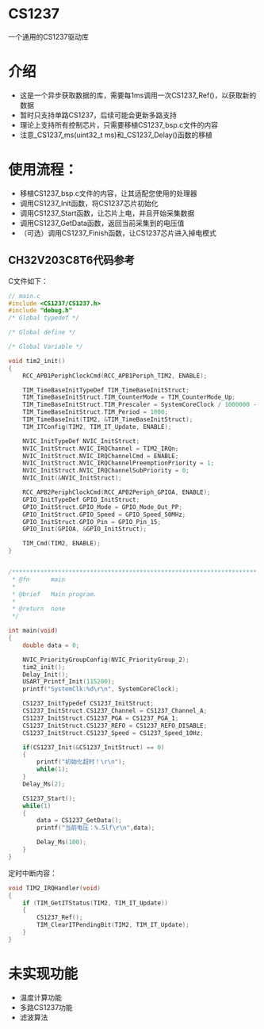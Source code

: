 # CS1237
一个通用的CS1237驱动库

# 介绍
- 这是一个异步获取数据的库，需要每1ms调用一次CS1237_Ref()，以获取新的数据
- 暂时只支持单路CS1237，后续可能会更新多路支持
- 理论上支持所有控制芯片，只需要移植CS1237_bsp.c文件的内容
- 注意_CS1237_ms(uint32_t ms)和_CS1237_Delay()函数的移植

# 使用流程：
- 移植CS1237_bsp.c文件的内容，让其适配您使用的处理器
- 调用CS1237_Init函数，将CS1237芯片初始化
- 调用CS1237_Start函数，让芯片上电，并且开始采集数据
- 调用CS1237_GetData函数，返回当前采集到的电压值
- （可选）调用CS1237_Finish函数，让CS1237芯片进入掉电模式

## CH32V203C8T6代码参考

C文件如下：
``` c
// main.c
#include <CS1237/CS1237.h>
#include "debug.h"
/* Global typedef */

/* Global define */

/* Global Variable */

void tim2_init()
{
    RCC_APB1PeriphClockCmd(RCC_APB1Periph_TIM2, ENABLE);

    TIM_TimeBaseInitTypeDef TIM_TimeBaseInitStruct;
    TIM_TimeBaseInitStruct.TIM_CounterMode = TIM_CounterMode_Up;
    TIM_TimeBaseInitStruct.TIM_Prescaler = SystemCoreClock / 1000000 - 1;
    TIM_TimeBaseInitStruct.TIM_Period = 1000;
    TIM_TimeBaseInit(TIM2, &TIM_TimeBaseInitStruct);
    TIM_ITConfig(TIM2, TIM_IT_Update, ENABLE);

    NVIC_InitTypeDef NVIC_InitStruct;
    NVIC_InitStruct.NVIC_IRQChannel = TIM2_IRQn;
    NVIC_InitStruct.NVIC_IRQChannelCmd = ENABLE;
    NVIC_InitStruct.NVIC_IRQChannelPreemptionPriority = 1;
    NVIC_InitStruct.NVIC_IRQChannelSubPriority = 0;
    NVIC_Init(&NVIC_InitStruct);

    RCC_APB2PeriphClockCmd(RCC_APB2Periph_GPIOA, ENABLE);
    GPIO_InitTypeDef GPIO_InitStruct;
    GPIO_InitStruct.GPIO_Mode = GPIO_Mode_Out_PP;
    GPIO_InitStruct.GPIO_Speed = GPIO_Speed_50MHz;
    GPIO_InitStruct.GPIO_Pin = GPIO_Pin_15;
    GPIO_Init(GPIOA, &GPIO_InitStruct);

    TIM_Cmd(TIM2, ENABLE);
}


/*********************************************************************
 * @fn      main
 *
 * @brief   Main program.
 *
 * @return  none
 */

int main(void)
{
    double data = 0;

    NVIC_PriorityGroupConfig(NVIC_PriorityGroup_2);
    tim2_init();
    Delay_Init();
    USART_Printf_Init(115200);
    printf("SystemClk:%d\r\n", SystemCoreClock);

    CS1237_InitTypedef CS1237_InitStruct;
    CS1237_InitStruct.CS1237_Channel = CS1237_Channel_A;
    CS1237_InitStruct.CS1237_PGA = CS1237_PGA_1;
    CS1237_InitStruct.CS1237_REFO = CS1237_REFO_DISABLE;
    CS1237_InitStruct.CS1237_Speed = CS1237_Speed_10Hz;

    if(CS1237_Init(&CS1237_InitStruct) == 0)
    {
        printf("初始化超时！\r\n");
        while(1);
    }
    Delay_Ms(2);

    CS1237_Start();
    while(1)
    {
        data = CS1237_GetData();
        printf("当前电压：%.5lf\r\n",data);

        Delay_Ms(100);
    }
}
```

定时中断内容：
``` c
void TIM2_IRQHandler(void)
{
    if (TIM_GetITStatus(TIM2, TIM_IT_Update))
    {
        CS1237_Ref();
        TIM_ClearITPendingBit(TIM2, TIM_IT_Update);
    }
}
```

# 未实现功能
- 温度计算功能
- 多路CS1237功能
- 滤波算法
